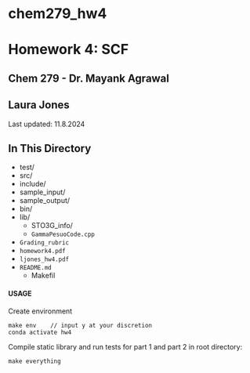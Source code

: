 # chem279_hw4

# Homework 4:  SCF
  ## Chem 279 - Dr. Mayank Agrawal
  ## Laura Jones

  Last updated: 11.8.2024

 ## In This Directory
  - test/
  - src/
  - include/
  - sample_input/
  - sample_output/
  - bin/
  - lib/
	- STO3G_info/
	- `GammaPesuoCode.cpp`
  - `Grading_rubric`
  - `homework4.pdf`
  - `ljones_hw4.pdf`
  - `README.md`
	- Makefil

#### USAGE
Create environment
```
make env 	// input y at your discretion
conda activate hw4
```

Compile static library and run tests for part 1 and part 2 in root directory:
```
make everything
```
